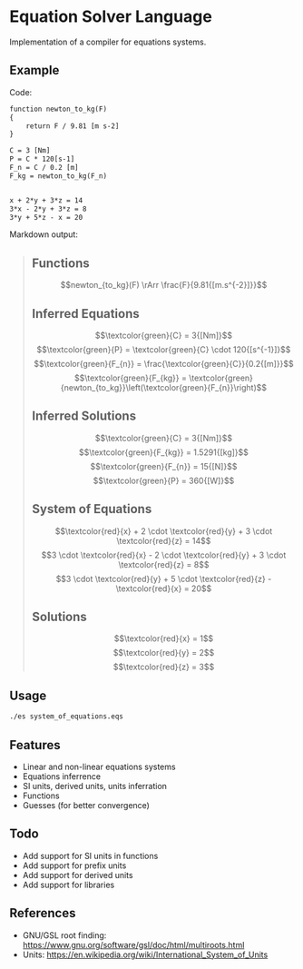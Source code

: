 # Equation Solver Language

Implementation of a compiler for equations systems.

## Example

Code:
```txt
function newton_to_kg(F)
{
    return F / 9.81 [m s-2]
}

C = 3 [Nm]
P = C * 120[s-1]
F_n = C / 0.2 [m]
F_kg = newton_to_kg(F_n)


x + 2*y + 3*z = 14
3*x - 2*y + 3*z = 8
3*y + 5*z - x = 20
```

Markdown output:

> ## Functions
> $$newton_{to_kg}(F) \rArr \frac{F}{9.81{[m.s^{-2}]}}$$
> ## Inferred Equations
> $$\textcolor{green}{C} = 3{[Nm]}$$
> $$\textcolor{green}{P} = \textcolor{green}{C} \cdot 120{[s^{-1}]}$$
> $$\textcolor{green}{F_{n}} = \frac{\textcolor{green}{C}}{0.2{[m]}}$$
> $$\textcolor{green}{F_{kg}} = \textcolor{green}{newton_{to_kg}}\left(\textcolor{green}{F_{n}}\right)$$
> ## Inferred Solutions
> $$\textcolor{green}{C} = 3{[Nm]}$$
> $$\textcolor{green}{F_{kg}} = 1.5291{[kg]}$$
> $$\textcolor{green}{F_{n}} = 15{[N]}$$
> $$\textcolor{green}{P} = 360{[W]}$$
> ## System of Equations
> $$\textcolor{red}{x} + 2 \cdot \textcolor{red}{y} + 3 \cdot \textcolor{red}{z} = 14$$
> $$3 \cdot \textcolor{red}{x} - 2 \cdot \textcolor{red}{y} + 3 \cdot \textcolor{red}{z} = 8$$
> $$3 \cdot \textcolor{red}{y} + 5 \cdot \textcolor{red}{z} - \textcolor{red}{x} = 20$$
> ## Solutions
> $$\textcolor{red}{x} = 1$$
> $$\textcolor{red}{y} = 2$$
> $$\textcolor{red}{z} = 3$$

## Usage
```sh
./es system_of_equations.eqs
```

## Features
- Linear and non-linear equations systems
- Equations inferrence
- SI units, derived units, units inferration
- Functions
- Guesses (for better convergence)

## Todo
- Add support for SI units in functions
- Add support for prefix units
- Add support for derived units
- Add support for libraries

## References
- GNU/GSL root finding: https://www.gnu.org/software/gsl/doc/html/multiroots.html
- Units: https://en.wikipedia.org/wiki/International_System_of_Units
